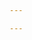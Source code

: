 ```yaml
---

---
```

<br><br><br><br><br><br>


<script type="text/javascript" id="clustrmaps" src="//cdn.clustrmaps.com/map_v2.js?cl=beb4b4&w=a&t=tt&d=kOSEoUhCIV82hLf1DXhoXmlpwQlUq5xqZH6C_335HOI&co=2f7ab0"></script>